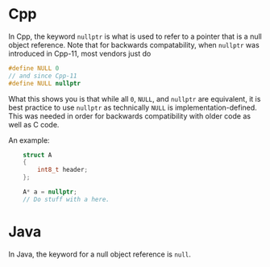 # Cpp
In Cpp, the keyword `nullptr` is what is used to refer to a pointer that is a null object reference. Note that for backwards compatability, when `nullptr` was introduced in Cpp-11, most vendors just do

```cpp
#define NULL 0
// and since Cpp-11
#define NULL nullptr
```

What this shows you is that while all `0`, `NULL`, and `nullptr` are equivalent, it is best practice to use `nullptr` as technically `NULL` is implementation-defined. This was needed in order for backwards compatibility with older code as well as C code.

An example:
```cpp
    struct A
    {
        int8_t header;
    };

    A* a = nullptr;
    // Do stuff with a here.
```

# Java
In Java, the keyword for a null object reference is `null`.